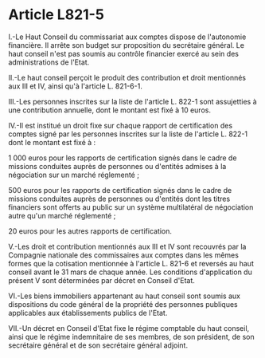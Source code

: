 # Article L821-5

I.-Le Haut Conseil du commissariat aux comptes dispose de l'autonomie financière. Il arrête son budget sur proposition du secrétaire général. Le haut conseil n'est pas soumis au contrôle financier exercé au sein des administrations de l'Etat.

II.-Le haut conseil perçoit le produit des contribution et droit mentionnés aux III et IV, ainsi qu'à l'article L. 821-6-1.

III.-Les personnes inscrites sur la liste de l'article L. 822-1 sont assujetties à une contribution annuelle, dont le montant est fixé à 10 euros.

IV.-Il est institué un droit fixe sur chaque rapport de certification des comptes signé par les personnes inscrites sur la liste de l'article L. 822-1 dont le montant est fixé à :

1 000 euros pour les rapports de certification signés dans le cadre de missions conduites auprès de personnes ou d'entités admises à la négociation sur un marché réglementé ;

500 euros pour les rapports de certification signés dans le cadre de missions conduites auprès de personnes ou d'entités dont les titres financiers sont offerts au public sur un système multilatéral de négociation autre qu'un marché réglementé ;

20 euros pour les autres rapports de certification.

V.-Les droit et contribution mentionnés aux III et IV sont recouvrés par la Compagnie nationale des commissaires aux comptes dans les mêmes formes que la cotisation mentionnée à l'article L. 821-6 et reversés au haut conseil avant le 31 mars de chaque année. Les conditions d'application du présent V sont déterminées par décret en Conseil d'Etat.

VI.-Les biens immobiliers appartenant au haut conseil sont soumis aux dispositions du code général de la propriété des personnes publiques applicables aux établissements publics de l'Etat.

VII.-Un décret en Conseil d'Etat fixe le régime comptable du haut conseil, ainsi que le régime indemnitaire de ses membres, de son président, de son secrétaire général et de son secrétaire général adjoint.
